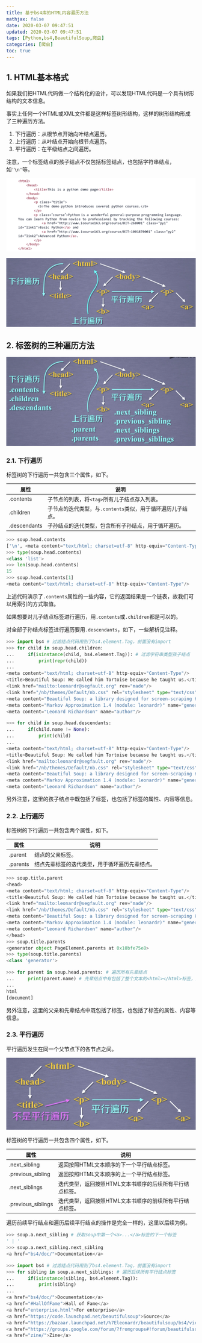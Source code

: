 ```yaml
---
title: 基于bs4库的HTML内容遍历方法
mathjax: false
date: 2020-03-07 09:47:51
updated: 2020-03-07 09:47:51
tags: [Python,bs4,BeautifulSoup,爬虫]
categories: [爬虫]
toc: true
---
```


## 1. HTML基本格式

如果我们把HTML代码做一个结构化的设计，可以发现HTML代码是一个具有树形结构的文本信息。

事实上任何一个HTML或XML文件都是这样标签树形结构，这样的树形结构形成了三种遍历方法。

1. 下行遍历：从根节点开始向叶结点遍历。
2. 上行遍历：从叶结点开始向根节点遍历。
3. 平行遍历：在平级结点之间遍历。
<!--more-->
注意，一个标签结点的孩子结点不仅包括标签结点，也包括字符串结点，如`'\n'`等。

![](https://raw.githubusercontent.com/gukaifeng/PicGo/master/img/%E5%9F%BA%E4%BA%8Ebs4%E5%BA%93%E7%9A%84HTML%E5%86%85%E5%AE%B9%E9%81%8D%E5%8E%86%E6%96%B9%E6%B3%95_1.png)

![](https://raw.githubusercontent.com/gukaifeng/PicGo/master/img/%E5%9F%BA%E4%BA%8Ebs4%E5%BA%93%E7%9A%84HTML%E5%86%85%E5%AE%B9%E9%81%8D%E5%8E%86%E6%96%B9%E6%B3%95_2.png)



## 2. 标签树的三种遍历方法

![](https://raw.githubusercontent.com/gukaifeng/PicGo/master/img/%E5%9F%BA%E4%BA%8Ebs4%E5%BA%93%E7%9A%84HTML%E5%86%85%E5%AE%B9%E9%81%8D%E5%8E%86%E6%96%B9%E6%B3%95_3.png)

### 2.1. 下行遍历

标签树的下行遍历一共包含三个属性，如下。

| 属性         | 说明                                                        |
| ------------ | ----------------------------------------------------------- |
| .contents    | 子节点的列表，将`<tag>`所有儿子结点存入列表。               |
| .children    | 子节点的迭代类型，与`.contents`类似，用于循环遍历儿子结点。 |
| .descendants | 子孙结点的迭代类型，包含所有子孙结点，用于循环遍历。        |

```python
>>> soup.head.contents
['\n', <meta content="text/html; charset=utf-8" http-equiv="Content-Type"/>, '\n', <title>Beautiful Soup: We called him Tortoise because he taught us.</title>, '\n', <link href="mailto:leonardr@segfault.org" rev="made"/>, '\n', <link href="/nb/themes/Default/nb.css" rel="stylesheet" type="text/css"/>, '\n', <meta content="Beautiful Soup: a library designed for screen-scraping HTML and XML." name="Description"/>, '\n', <meta content="Markov Approximation 1.4 (module: leonardr)" name="generator"/>, '\n', <meta content="Leonard Richardson" name="author"/>, '\n']
>>> type(soup.head.contents)
<class 'list'>
>>> len(soup.head.contents)
15
>>> soup.head.contents[1]
<meta content="text/html; charset=utf-8" http-equiv="Content-Type"/>
```

上述代码演示了`.contents`属性的一些内容，它的返回结果是一个链表，故我们可以用索引的方式取值。

如果想要对儿子结点标签进行遍历，用`.contents`或`.children`都是可以的。

对全部子孙结点标签进行遍历要用`.descendants`，如下，一些解析见注释。

```python
>>> import bs4 # 过滤结点代码用到了bs4.element.Tag，前面没有import
>>> for child in soup.head.children:
...     if(isinstance(child, bs4.element.Tag)): # 过滤字符串类型孩子结点
...         print(repr(child))
... 
<meta content="text/html; charset=utf-8" http-equiv="Content-Type"/>
<title>Beautiful Soup: We called him Tortoise because he taught us.</title>
<link href="mailto:leonardr@segfault.org" rev="made"/>
<link href="/nb/themes/Default/nb.css" rel="stylesheet" type="text/css"/>
<meta content="Beautiful Soup: a library designed for screen-scraping HTML and XML." name="Description"/>
<meta content="Markov Approximation 1.4 (module: leonardr)" name="generator"/>
<meta content="Leonard Richardson" name="author"/>
```

```python
>>> for child in soup.head.descendants:
...     if(child.name != None):
...         print(child)
... 
<meta content="text/html; charset=utf-8" http-equiv="Content-Type"/>
<title>Beautiful Soup: We called him Tortoise because he taught us.</title>
<link href="mailto:leonardr@segfault.org" rev="made"/>
<link href="/nb/themes/Default/nb.css" rel="stylesheet" type="text/css"/>
<meta content="Beautiful Soup: a library designed for screen-scraping HTML and XML." name="Description"/>
<meta content="Markov Approximation 1.4 (module: leonardr)" name="generator"/>
<meta content="Leonard Richardson" name="author"/>
```

另外注意，这里的孩子结点中既包括了标签，也包括了标签的属性、内容等信息。

### 2.2. 上行遍历

标签树的下行遍历一共包含两个属性，如下。

| 属性     | 说明                                           |
| -------- | ---------------------------------------------- |
| .parent  | 结点的父亲标签。                               |
| .parents | 结点先辈标签的迭代类型，用于循环遍历先辈结点。 |

```python
>>> soup.title.parent
<head>
<meta content="text/html; charset=utf-8" http-equiv="Content-Type"/>
<title>Beautiful Soup: We called him Tortoise because he taught us.</title>
<link href="mailto:leonardr@segfault.org" rev="made"/>
<link href="/nb/themes/Default/nb.css" rel="stylesheet" type="text/css"/>
<meta content="Beautiful Soup: a library designed for screen-scraping HTML and XML." name="Description"/>
<meta content="Markov Approximation 1.4 (module: leonardr)" name="generator"/>
<meta content="Leonard Richardson" name="author"/>
</head>
>>> soup.title.parents
<generator object PageElement.parents at 0x10bfe75e8>
>>> type(soup.title.parents)
<class 'generator'>
```

```python
>>> for parent in soup.head.parents: # 遍历所有先辈结点
...     print(parent.name) # 先辈结点中有包括了整个文本的<html></html>标签，内容太多，这里只输出其name属性
... 
html
[document]
```

另外注意，这里的父亲和先辈结点中既包括了标签，也包括了标签的属性、内容等信息。

### 2.3. 平行遍历

平行遍历发生在同一个父节点下的各节点之间。

![](https://raw.githubusercontent.com/gukaifeng/PicGo/master/img/%E5%9F%BA%E4%BA%8Ebs4%E5%BA%93%E7%9A%84HTML%E5%86%85%E5%AE%B9%E9%81%8D%E5%8E%86%E6%96%B9%E6%B3%95_4.png)

标签树的平行遍历一共包含四个属性，如下。

| 属性               | 说明                                                     |
| ------------------ | -------------------------------------------------------- |
| .next_sibling      | 返回按照HTML文本顺序的下一个平行结点标签。               |
| .previous_sibling  | 返回按照HTML文本顺序的上一个平行结点标签。               |
| .next_siblings     | 迭代类型，返回按照HTML文本书顺序的后续所有平行结点标签。 |
| .previous_siblings | 迭代类型，返回按照HTML文本书顺序的前续所有平行结点标签。 |

遍历前续平行结点和遍历后续平行结点的操作是完全一样的，这里以后续为例。

```python
>>> soup.a.next_sibling # 获取soup中第一个<a>...</a>标签的下一个标签
' | '
>>> soup.a.next_sibling.next_sibling
<a href="bs4/doc/">Documentation</a>
```

```python
>>> import bs4 # 过滤结点代码用到了bs4.element.Tag，前面没有import
>>> for sibling in soup.a.next_siblings: # 遍历后续所有平行结点标签
...     if(isinstance(sibling, bs4.element.Tag)):
...         print(sibling)
... 
<a href="bs4/doc/">Documentation</a>
<a href="#HallOfFame">Hall of Fame</a>
<a href="enterprise.html">For enterprise</a>
<a href="https://code.launchpad.net/beautifulsoup">Source</a>
<a href="https://bazaar.launchpad.net/%7Eleonardr/beautifulsoup/bs4/view/head:/CHANGELOG">Changelog</a>
<a href="https://groups.google.com/forum/?fromgroups#!forum/beautifulsoup">Discussion group</a>
<a href="zine/">Zine</a>
```

